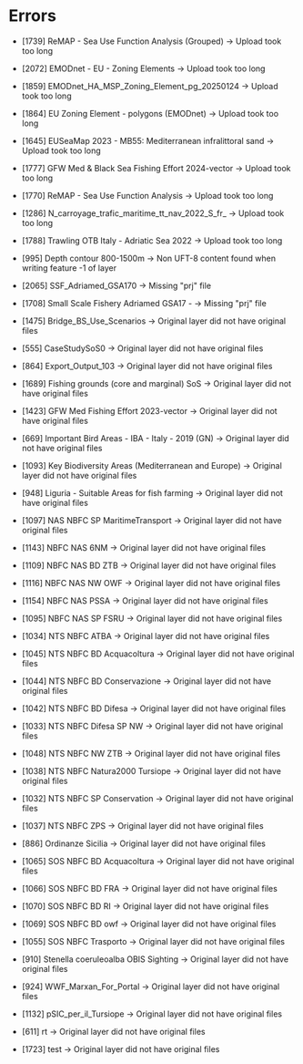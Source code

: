 # Errors

- [1739] ReMAP - Sea Use Function Analysis (Grouped) -> Upload took too long
- [2072] EMODnet - EU - Zoning Elements -> Upload took too long
- [1859] EMODnet_HA_MSP_Zoning_Element_pg_20250124 -> Upload took too long
- [1864] EU Zoning Element - polygons (EMODnet) -> Upload took too long
- [1645] EUSeaMap 2023 - MB55: Mediterranean infralittoral sand -> Upload took too long
- [1777] GFW Med & Black Sea Fishing Effort 2024-vector -> Upload took too long
- [1770] ReMAP - Sea Use Function Analysis -> Upload took too long
- [1286] N_carroyage_trafic_maritime_tt_nav_2022_S_fr_ -> Upload took too long
- [1788] Trawling OTB Italy - Adriatic Sea 2022 -> Upload took too long

- [995] Depth contour 800-1500m -> Non UFT-8 content found when writing feature -1 of layer

- [2065] SSF_Adriamed_GSA170 -> Missing "prj" file
- [1708] Small Scale Fishery Adriamed GSA17 - -> Missing "prj" file

- [1475] Bridge_BS_Use_Scenarios -> Original layer did not have original files
- [555] CaseStudySoS0 -> Original layer did not have original files
- [864] Export_Output_103 -> Original layer did not have original files
- [1689] Fishing grounds (core and marginal) SoS -> Original layer did not have original files
- [1423] GFW Med Fishing Effort 2023-vector -> Original layer did not have original files
- [669] Important Bird Areas - IBA - Italy - 2019 (GN) -> Original layer did not have original files
- [1093] Key Biodiversity Areas (Mediterranean and Europe) -> Original layer did not have original files
- [948] Liguria - Suitable Areas for fish farming -> Original layer did not have original files
- [1097] NAS NBFC SP MaritimeTransport -> Original layer did not have original files
- [1143] NBFC NAS 6NM -> Original layer did not have original files
- [1109] NBFC NAS BD ZTB -> Original layer did not have original files
- [1116] NBFC NAS NW OWF -> Original layer did not have original files
- [1154] NBFC NAS PSSA -> Original layer did not have original files
- [1095] NBFC NAS SP FSRU -> Original layer did not have original files
- [1034] NTS NBFC ATBA -> Original layer did not have original files
- [1045] NTS NBFC BD Acquacoltura -> Original layer did not have original files
- [1044] NTS NBFC BD Conservazione -> Original layer did not have original files
- [1042] NTS NBFC BD Difesa -> Original layer did not have original files
- [1033] NTS NBFC Difesa SP NW -> Original layer did not have original files
- [1048] NTS NBFC NW ZTB -> Original layer did not have original files
- [1038] NTS NBFC Natura2000 Tursiope -> Original layer did not have original files
- [1032] NTS NBFC SP Conservation -> Original layer did not have original files
- [1037] NTS NBFC ZPS -> Original layer did not have original files
- [886] Ordinanze Sicilia -> Original layer did not have original files
- [1065] SOS NBFC BD Acquacoltura -> Original layer did not have original files
- [1066] SOS NBFC BD FRA -> Original layer did not have original files
- [1070] SOS NBFC BD RI -> Original layer did not have original files
- [1069] SOS NBFC BD owf -> Original layer did not have original files
- [1055] SOS NBFC Trasporto -> Original layer did not have original files
- [910] Stenella coeruleoalba OBIS Sighting -> Original layer did not have original files
- [924] WWF_Marxan_For_Portal -> Original layer did not have original files
- [1132] pSIC_per_il_Tursiope -> Original layer did not have original files
- [611] rt -> Original layer did not have original files
- [1723] test -> Original layer did not have original files
